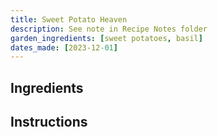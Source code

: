 ```yaml
---
title: Sweet Potato Heaven
description: See note in Recipe Notes folder
garden_ingredients: [sweet potatoes, basil]
dates_made: [2023-12-01]
---
```


## Ingredients

## Instructions
